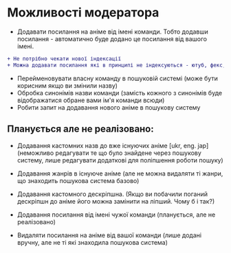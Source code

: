 # Можливості модератора

* Додавати посилання на аніме від імені команди. Тобто додавши посилання - автоматично буде додано це посилання від вашого імені.

```diff
+ Не потрібно чекати нової індексації
+ Можна додавати посилання які в принципі не індексуються - ютуб, фекс, телеграм, тощо
```

* Перейменовувати власну команду в пошуковій системі (може бути корисним якщо ви змінили назву)
* Обробка синонімів назви команди (замість кожного з синонімів буде відображатися обране вами ім'я команди всюди)
* Робити запит на додавання нового аніме в пошукову систему

## Планується але не реалізовано:

* Додавання кастомних назв до вже існуючих аніме [ukr, eng. jap] (неможливо редагувати те що було знайдене через пошукову систему, лише редагувати додаткові для поліпшення роботи пошуку)
* Додавання жанрів в існуюче аніме (але не можна видаляти ті жанри, що знаходить пошукова система базово)
* Додавання кастомного дескріпшна. (Якщо ви побачили поганий дескріпшн до аніме його можна замінити на ліпший. Чому б і так?)

* Додавання посилання від імені чужої команди (планується, але не реалізовано)
* Видаляти посилання на аніме від вашої команди (лише додані вручну, але не ті які знаходила пошукова система)

